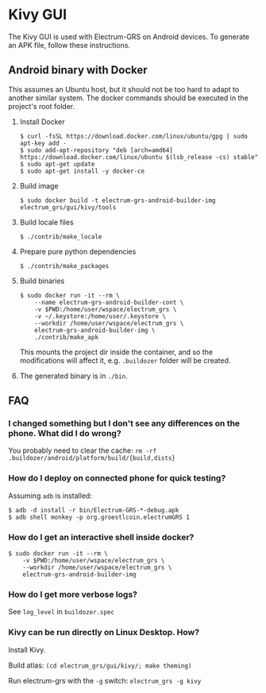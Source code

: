 # Kivy GUI

The Kivy GUI is used with Electrum-GRS on Android devices.
To generate an APK file, follow these instructions.

## Android binary with Docker

This assumes an Ubuntu host, but it should not be too hard to adapt to another
similar system. The docker commands should be executed in the project's root
folder.

1. Install Docker

    ```
    $ curl -fsSL https://download.docker.com/linux/ubuntu/gpg | sudo apt-key add -
    $ sudo add-apt-repository "deb [arch=amd64] https://download.docker.com/linux/ubuntu $(lsb_release -cs) stable"
    $ sudo apt-get update
    $ sudo apt-get install -y docker-ce
    ```

2. Build image

    ```
    $ sudo docker build -t electrum-grs-android-builder-img electrum_grs/gui/kivy/tools
    ```

3. Build locale files

    ```
    $ ./contrib/make_locale
    ```

4. Prepare pure python dependencies

    ```
    $ ./contrib/make_packages
    ```

5. Build binaries

    ```
    $ sudo docker run -it --rm \
        --name electrum-grs-android-builder-cont \
        -v $PWD:/home/user/wspace/electrum_grs \
        -v ~/.keystore:/home/user/.keystore \
        --workdir /home/user/wspace/electrum_grs \
        electrum-grs-android-builder-img \
        ./contrib/make_apk
    ```
    This mounts the project dir inside the container,
    and so the modifications will affect it, e.g. `.buildozer` folder
    will be created.

5. The generated binary is in `./bin`.



## FAQ

### I changed something but I don't see any differences on the phone. What did I do wrong?
You probably need to clear the cache: `rm -rf .buildozer/android/platform/build/{build,dists}`


### How do I deploy on connected phone for quick testing?
Assuming `adb` is installed:
```
$ adb -d install -r bin/Electrum-GRS-*-debug.apk
$ adb shell monkey -p org.groestlcoin.electrumGRS 1
```


### How do I get an interactive shell inside docker?
```
$ sudo docker run -it --rm \
    -v $PWD:/home/user/wspace/electrum_grs \
    --workdir /home/user/wspace/electrum_grs \
    electrum-grs-android-builder-img
```


### How do I get more verbose logs?
See `log_level` in `buildozer.spec`


### Kivy can be run directly on Linux Desktop. How?
Install Kivy.

Build atlas: `(cd electrum_grs/gui/kivy/; make theming)`

Run electrum-grs with the `-g` switch: `electrum_grs -g kivy`
